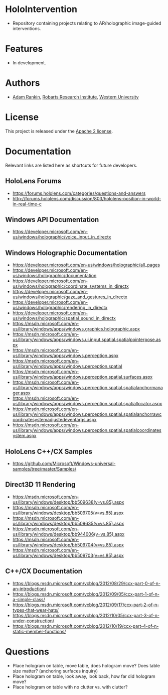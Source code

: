 # HoloIntervention
* Repository containing projects relating to AR/holographic image-guided interventions.

# Features
* In development.

# Authors
* [Adam Rankin](http://www.imaging.robarts.ca/petergrp/node/113), [Robarts Research Institute](http://www.imaging.robarts.ca/petergrp/), [Western University](http://www.uwo.ca)

# License
This project is released under the [Apache 2 license](LICENSE).

# Documentation
Relevant links are listed here as shortcuts for future developers.

## HoloLens Forums
* https://forums.hololens.com/categories/questions-and-answers
 * http://forums.hololens.com/discussion/803/hololens-position-in-world-in-real-time-c

## Windows API Documentation
* https://developer.microsoft.com/en-us/windows/holographic/voice_input_in_directx

## Windows Holographic Documentation
* https://developer.microsoft.com/en-us/windows/holographic/all_pages
* https://developer.microsoft.com/en-us/windows/holographic/documentation
 * https://developer.microsoft.com/en-us/windows/holographic/coordinate_systems_in_directx
 * https://developer.microsoft.com/en-us/windows/holographic/gaze_and_gestures_in_directx
 * https://developer.microsoft.com/en-us/windows/holographic/rendering_in_directx
 * https://developer.microsoft.com/en-us/windows/holographic/spatial_sound_in_directx
* https://msdn.microsoft.com/en-us/library/windows/apps/windows.graphics.holographic.aspx
* https://msdn.microsoft.com/en-us/library/windows/apps/windows.ui.input.spatial.spatialpointerpose.aspx
* https://msdn.microsoft.com/en-us/library/windows/apps/windows.perception.aspx
 * https://msdn.microsoft.com/en-us/library/windows/apps/windows.perception.spatial
  * https://msdn.microsoft.com/en-us/library/windows/apps/windows.perception.spatial.surfaces.aspx
  * https://msdn.microsoft.com/en-us/library/windows/apps/windows.perception.spatial.spatialanchormanager.aspx
  * https://msdn.microsoft.com/en-us/library/windows/apps/windows.perception.spatial.spatiallocator.aspx
  * https://msdn.microsoft.com/en-us/library/windows/apps/windows.perception.spatial.spatialanchorrawcoordinatesystemadjustedeventargs.aspx
  * https://msdn.microsoft.com/en-us/library/windows/apps/windows.perception.spatial.spatialcoordinatesystem.aspx

## HoloLens C++/CX Samples
* https://github.com/Microsoft/Windows-universal-samples/tree/master/Samples/

## Direct3D 11 Rendering
* https://msdn.microsoft.com/en-us/library/windows/desktop/bb509638(v=vs.85).aspx
* https://msdn.microsoft.com/en-us/library/windows/desktop/bb509705(v=vs.85).aspx
* https://msdn.microsoft.com/en-us/library/windows/desktop/bb509635(v=vs.85).aspx
* https://msdn.microsoft.com/en-us/library/windows/desktop/bb944006(v=vs.85).aspx
* https://msdn.microsoft.com/en-us/library/windows/desktop/bb509704(v=vs.85).aspx
* https://msdn.microsoft.com/en-us/library/windows/desktop/bb509703(v=vs.85).aspx

## C++/CX Documentation
* https://blogs.msdn.microsoft.com/vcblog/2012/08/29/ccx-part-0-of-n-an-introduction/
 * https://blogs.msdn.microsoft.com/vcblog/2012/09/05/ccx-part-1-of-n-a-simple-class/
 * https://blogs.msdn.microsoft.com/vcblog/2012/09/17/ccx-part-2-of-n-types-that-wear-hats/
 * https://blogs.msdn.microsoft.com/vcblog/2012/10/05/ccx-part-3-of-n-under-construction/
 * https://blogs.msdn.microsoft.com/vcblog/2012/10/19/ccx-part-4-of-n-static-member-functions/

# Questions
* Place hologram on table, move table, does hologram move? Does table size matter? (anchoring surfaces inquiry)
* Place hologram on table, look away, look back, how far did hologram move?
* Place hologram on table with no clutter vs. with clutter?